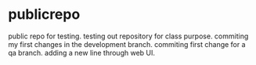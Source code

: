 # publicrepo
public repo for testing.
testing out repository for class purpose.
commiting my first changes in the development branch.
commiting first change for a qa branch.
adding a new line through web UI.

